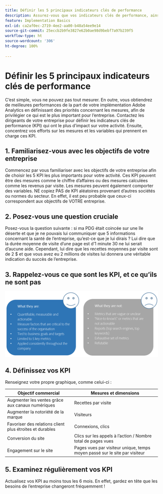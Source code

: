 ```yaml
---
title: Définir les 5 principaux indicateurs clés de performance
description: Assurez-vous que vos indicateurs clés de performance, ainsi que les mesures et dimensions associées, correspondent étroitement aux besoins de votre entreprise.
feature: Implementation Basics
exl-id: ca2af0ec-2719-4ee2-aa00-b48a54ee9e14
source-git-commit: 25eccb2b9fe3827e62b0ae98d9bebf7a97b239f5
workflow-type: ht
source-wordcount: '306'
ht-degree: 100%

---
```


# Définir les 5 principaux indicateurs clés de performance

C’est simple, vous ne pouvez pas tout mesurer. En outre, vous obtiendrez de meilleures performances de la part de votre implémentation Adobe Analytics en définissant des priorités concernant les mesures, afin de privilégier ce qui est le plus important pour l’entreprise. Contactez les dirigeants de votre entreprise pour définir les indicateurs clés de performance (KPI) qui ont le plus d’impact sur votre activité. Ensuite, concentrez vos efforts sur les mesures et les variables qui prennent en charge ces KPI.

## 1. Familiarisez-vous avec les objectifs de votre entreprise

Commencez par vous familiariser avec les objectifs de votre entreprise afin de choisir les 5 KPI les plus importants pour votre activité. Ces KPI peuvent être des mesures comme le chiffre d’affaires ou des mesures calculées comme les revenus par visite. Les mesures peuvent également comporter des variables. NE copiez PAS de KPI aléatoires provenant d’autres sociétés ou normes du secteur. En effet, il est peu probable que ceux-ci correspondent aux objectifs de VOTRE entreprise.

## 2. Posez-vous une question cruciale

Posez-vous la question suivante : si ma PDG était coincée sur une île déserte et que je ne pouvais lui communiquer que 5 informations concernant la santé de l’entreprise, qu’est-ce que je lui dirais ? Lui dire que la durée moyenne de visite d’une page est d’1 minute 30 ne lui serait d’aucune aide. Cependant, lui dire que les recettes moyennes par visite sont de 2 $ et que vous avez eu 2 millions de visites lui donnera une véritable indication du succès de l’entreprise.

## 3. Rappelez-vous ce que sont les KPI, et ce qu’ils ne sont pas

![](assets/kpis.png)

## 4. Définissez vos KPI

Renseignez votre propre graphique, comme celui-ci :

| Objectif commercial | Mesures et dimensions |
| --- | --- |
| Augmenter les ventes grâce aux canaux numériques | Recettes par visite |
| Augmenter la notoriété de la marque | Visiteurs |
| Favoriser des relations client plus étroites et durables | Connexions, clics |
| Conversion du site | Clics sur les appels à l’action / Nombre total de pages vues |
| Engagement sur le site | Pages vues par visiteur unique, temps moyen passé sur le site par visiteur |

## 5. Examinez régulièrement vos KPI

Actualisez vos KPI au moins tous les 6 mois. En effet, gardez en tête que les besoins de l’entreprise changeront fréquemment !
